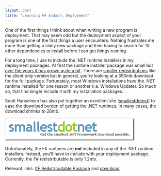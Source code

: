 ```yaml
---
layout: post
title: 'Learning F# &ndash; Deployment'
---
```

One of the first things I think about when writing a new program is deployment. That may seem odd but the deployment aspect of your program is one of the first things a user encounters. Nothing frustrates me more than getting a shiny new package and then having to search for 10 other dependencies to install before I can get things running.

For a long time, I use to include the .NET runtime installers in my deployment packages. At first the runtime installer package was small but [over the years it has grown quite a bit](http://www.hanselman.com/blog/SmallestDotNetOnTheSizeOfTheNETFramework.aspx). There are [smaller redistributions](http://msdn.microsoft.com/en-us/library/5a4x27ek.aspx) like the client only version but in general, you're looking at a 350mb download for the full package. Fortunately, most Windows installations have the .NET runtime installed for one reason or another (i.e. Windows Update). So much so, that I no longer include it with my installation packages.

Scott Hanselman has also put together an excellent site ([smallestdotnet](http://www.hanselman.com/smallestdotnet/)) to ease the download burden of getting the .NET runtimes. In many cases, the download shrinks to 28mb.

![image_3](/cdn/images/blog/Learning-F--Deployment_7725/image_3.png)

Unfortunately, the F# runtimes are **not** included in any of the .NET runtime installers. Instead, you'll have to include with your deployment package. Currently, the F# redistributable is only 1.2mb.

Relevant links: [#F Redistributable Package](http://msdn.microsoft.com/en-us/library/ee829875.aspx) and [download](http://go.microsoft.com/fwlink/?LinkID=228912&clcid=0x409)
